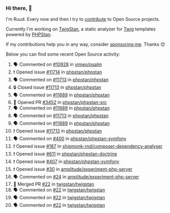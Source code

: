 ### Hi there, 👋

I'm Ruud. Every now and then I try to [contribute](https://github.com/pulls?q=+is%3Apr+author%3Aruudk+archived%3Afalse+is%3Apublic+) to Open Source projects.

Currently I'm working on [TwigStan](https://github.com/twigstan), a static analyzer for [Twig](https://twig.symfony.com/) templates powered by [PHPStan](https://phpstan.org/).

If my contributions help you in any way, consider [sponsoring me](https://github.com/sponsors/ruudk). Thanks 😊

Below you can find some recent Open Source activity:

<!--START_SECTION:activity-->
1. 🗣 Commented on [#10928](https://github.com/vimeo/psalm/pull/10928#issuecomment-2358347118) in [vimeo/psalm](https://github.com/vimeo/psalm)
2. ❗ Opened issue [#11714](https://github.com/phpstan/phpstan/issues/11714) in [phpstan/phpstan](https://github.com/phpstan/phpstan)
3. 🗣 Commented on [#11713](https://github.com/phpstan/phpstan/issues/11713#issuecomment-2358306338) in [phpstan/phpstan](https://github.com/phpstan/phpstan)
4. 🔒 Closed issue [#11713](https://github.com/phpstan/phpstan/issues/11713) in [phpstan/phpstan](https://github.com/phpstan/phpstan)
5. 🗣 Commented on [#11689](https://github.com/phpstan/phpstan/issues/11689#issuecomment-2358304969) in [phpstan/phpstan](https://github.com/phpstan/phpstan)
6. 💪 Opened PR [#3452](https://github.com/phpstan/phpstan-src/pull/3452) in [phpstan/phpstan-src](https://github.com/phpstan/phpstan-src)
7. 🗣 Commented on [#11689](https://github.com/phpstan/phpstan/issues/11689#issuecomment-2358271095) in [phpstan/phpstan](https://github.com/phpstan/phpstan)
8. 🗣 Commented on [#11713](https://github.com/phpstan/phpstan/issues/11713#issuecomment-2358264320) in [phpstan/phpstan](https://github.com/phpstan/phpstan)
9. 🗣 Commented on [#11689](https://github.com/phpstan/phpstan/issues/11689#issuecomment-2358250175) in [phpstan/phpstan](https://github.com/phpstan/phpstan)
10. ❗ Opened issue [#11713](https://github.com/phpstan/phpstan/issues/11713) in [phpstan/phpstan](https://github.com/phpstan/phpstan)
11. 🗣 Commented on [#400](https://github.com/phpstan/phpstan-symfony/issues/400#issuecomment-2358190549) in [phpstan/phpstan-symfony](https://github.com/phpstan/phpstan-symfony)
12. ❗ Opened issue [#187](https://github.com/shipmonk-rnd/composer-dependency-analyser/issues/187) in [shipmonk-rnd/composer-dependency-analyser](https://github.com/shipmonk-rnd/composer-dependency-analyser)
13. ❗ Opened issue [#611](https://github.com/phpstan/phpstan-doctrine/issues/611) in [phpstan/phpstan-doctrine](https://github.com/phpstan/phpstan-doctrine)
14. ❗ Opened issue [#407](https://github.com/phpstan/phpstan-symfony/issues/407) in [phpstan/phpstan-symfony](https://github.com/phpstan/phpstan-symfony)
15. ❗ Opened issue [#30](https://github.com/amplitude/experiment-php-server/issues/30) in [amplitude/experiment-php-server](https://github.com/amplitude/experiment-php-server)
16. 🗣 Commented on [#24](https://github.com/amplitude/experiment-php-server/issues/24#issuecomment-2354677285) in [amplitude/experiment-php-server](https://github.com/amplitude/experiment-php-server)
17. 🎉 Merged PR [#22](https://github.com/twigstan/twigstan/pull/22) in [twigstan/twigstan](https://github.com/twigstan/twigstan)
18. 🗣 Commented on [#22](https://github.com/twigstan/twigstan/pull/22#issuecomment-2353600515) in [twigstan/twigstan](https://github.com/twigstan/twigstan)
19. 🗣 Commented on [#22](https://github.com/twigstan/twigstan/pull/22#issuecomment-2353502535) in [twigstan/twigstan](https://github.com/twigstan/twigstan)
20. 🗣 Commented on [#22](https://github.com/twigstan/twigstan/pull/22#issuecomment-2353492635) in [twigstan/twigstan](https://github.com/twigstan/twigstan)
<!--END_SECTION:activity-->
